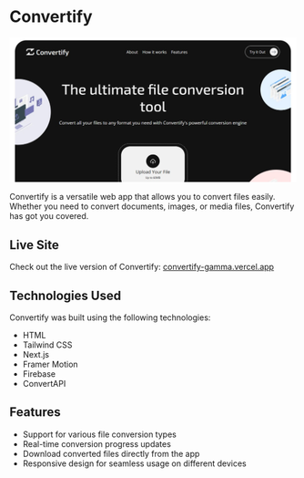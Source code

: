 # Convertify

![Convertify Screenshot](convertify.jpg)

Convertify is a versatile web app that allows you to convert files easily. Whether you need to convert documents, images, or media files, Convertify has got you covered.

## Live Site

Check out the live version of Convertify: [convertify-gamma.vercel.app](https://convertify-gamma.vercel.app)

## Technologies Used

Convertify was built using the following technologies:

- HTML
- Tailwind CSS
- Next.js
- Framer Motion
- Firebase
- ConvertAPI

## Features

- Support for various file conversion types
- Real-time conversion progress updates
- Download converted files directly from the app
- Responsive design for seamless usage on different devices


